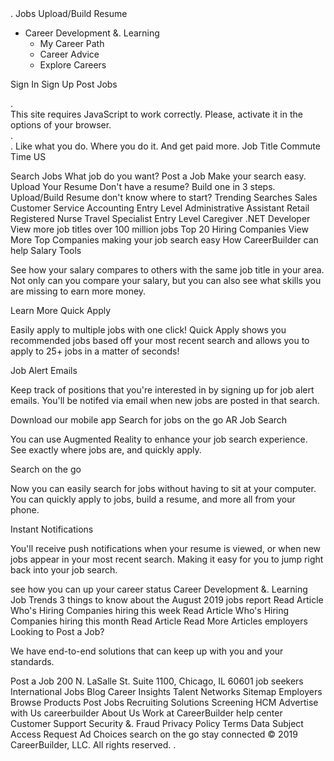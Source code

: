 <iframe src="https://www.googletagmanager.com/ns.html?id=GTM-M7G32X" height="0" width="0" style="display:none;visibility:hidden"></iframe>. Jobs Upload/Build Resume

*   Career Development &. Learning
    *   My Career Path
    *   Career Advice
    *   Explore Careers

Sign In Sign Up Post Jobs <div class='bg-grey'>. <div class='container np center red b u'>This site requires JavaScript to work correctly. Please, activate it in the options of your browser.</div>. </div>. Like what you do. Where you do it. And get paid more. Job Title Commute Time US

Search Jobs What job do you want? Post a Job Make your search easy. Upload Your Resume Don't have a resume? Build one in 3 steps. Upload/Build Resume don't know where to start? Trending Searches Sales Customer Service Accounting Entry Level Administrative Assistant Retail Registered Nurse Travel Specialist Entry Level Caregiver .NET Developer View more job titles over 100 million jobs Top 20 Hiring Companies View More Top Companies making your job search easy How CareerBuilder can help Salary Tools

See how your salary compares to others with the same job title in your area. Not only can you compare your salary, but you can also see what skills you are missing to earn more money.

Learn More Quick Apply

Easily apply to multiple jobs with one click! Quick Apply shows you recommended jobs based off your most recent search and allows you to apply to 25+ jobs in a matter of seconds!

Job Alert Emails

Keep track of positions that you're interested in by signing up for job alert emails. You'll be notifed via email when new jobs are posted in that search.

Download our mobile app Search for jobs on the go AR Job Search

You can use Augmented Reality to enhance your job search experience. See exactly where jobs are, and quickly apply.

Search on the go

Now you can easily search for jobs without having to sit at your computer. You can quickly apply to jobs, build a resume, and more all from your phone.

Instant Notifications

You'll receive push notifications when your resume is viewed, or when new jobs appear in your most recent search. Making it easy for you to jump right back into your job search.

see how you can up your career status Career Development &. Learning Job Trends 3 things to know about the August 2019 jobs report Read Article Who's Hiring Companies hiring this week Read Article Who's Hiring Companies hiring this month Read Article Read More Articles employers Looking to Post a Job?

We have end-to-end solutions that can keep up with you and your standards.

Post a Job 200 N. LaSalle St. Suite 1100, Chicago, IL 60601 job seekers International Jobs Blog Career Insights Talent Networks Sitemap Employers Browse Products Post Jobs Recruiting Solutions Screening HCM Advertise with Us careerbuilder About Us Work at CareerBuilder help center Customer Support Security &. Fraud Privacy Policy Terms Data Subject Access Request Ad Choices search on the go stay connected © 2019 CareerBuilder, LLC. All rights reserved. <img height="1" width="1" style="display:none" src="https://www.facebook.com/tr?id=651028534974288&amp;ev=PageView&amp;noscript=1">.